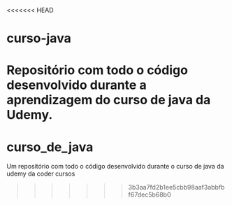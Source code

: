 <<<<<<< HEAD
# curso-java
Repositório com todo o código desenvolvido durante a aprendizagem do curso de java da Udemy. 
=======
# curso_de_java
Um repositório com todo o código desenvolvido durante o curso de java da udemy da coder cursos
>>>>>>> 3b3aa7fd2b1ee5cbb98aaf3abbfbf67dec5b68b0
